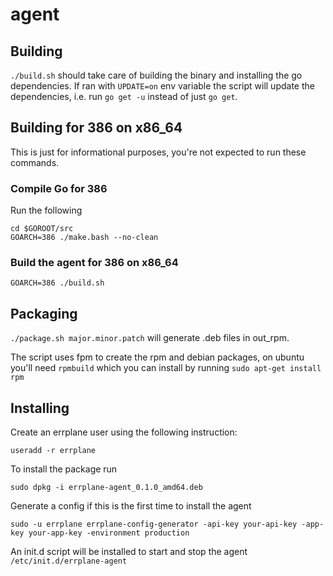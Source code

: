 # agent

## Building

`./build.sh` should take care of building the binary and installing the go dependencies. If ran with `UPDATE=on` env variable
the script will update the dependencies, i.e. run `go get -u` instead of just `go get`.

## Building for 386 on x86_64

This is just for informational purposes, you're not expected to run these commands.

### Compile Go for 386

Run the following

```
cd $GOROOT/src
GOARCH=386 ./make.bash --no-clean
```

### Build the agent for 386 on x86_64

`GOARCH=386 ./build.sh`

## Packaging

`./package.sh major.minor.patch` will generate .deb files in out_rpm.

The script uses fpm to create the rpm and debian packages, on ubuntu you'll need `rpmbuild` which
you can install by running `sudo apt-get install rpm`

## Installing

Create an errplane user using the following instruction:

`useradd -r errplane`

To install the package run

`sudo dpkg -i errplane-agent_0.1.0_amd64.deb`

Generate a config if this is the first time to install the agent

`sudo -u errplane errplane-config-generator -api-key your-api-key -app-key your-app-key -environment production`

An init.d script will be installed to start and stop the agent `/etc/init.d/errplane-agent`
